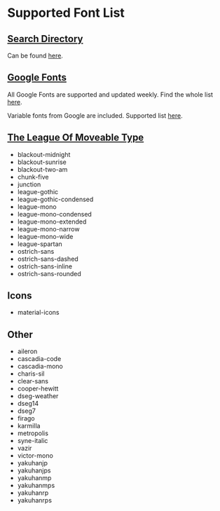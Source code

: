 # Supported Font List

## [Search Directory](https://fontsource.github.io/search-directory/)

Can be found [here](https://fontsource.github.io/search-directory/).

## [Google Fonts](https://fonts.google.com/)

All Google Fonts are supported and updated weekly. Find the whole list [here](https://fonts.google.com/).

Variable fonts from Google are included. Supported list [here](https://fonts.google.com/variablefonts).

## [The League Of Moveable Type](https://www.theleagueofmoveabletype.com/)

- blackout-midnight
- blackout-sunrise
- blackout-two-am
- chunk-five
- junction
- league-gothic
- league-gothic-condensed
- league-mono
- league-mono-condensed
- league-mono-extended
- league-mono-narrow
- league-mono-wide
- league-spartan
- ostrich-sans
- ostrich-sans-dashed
- ostrich-sans-inline
- ostrich-sans-rounded

## Icons

- material-icons

## Other

- aileron
- cascadia-code
- cascadia-mono
- charis-sil
- clear-sans
- cooper-hewitt
- dseg-weather
- dseg14
- dseg7
- firago
- karmilla
- metropolis
- syne-italic
- vazir
- victor-mono
- yakuhanjp
- yakuhanjps
- yakuhanmp
- yakuhanmps
- yakuhanrp
- yakuhanrps
